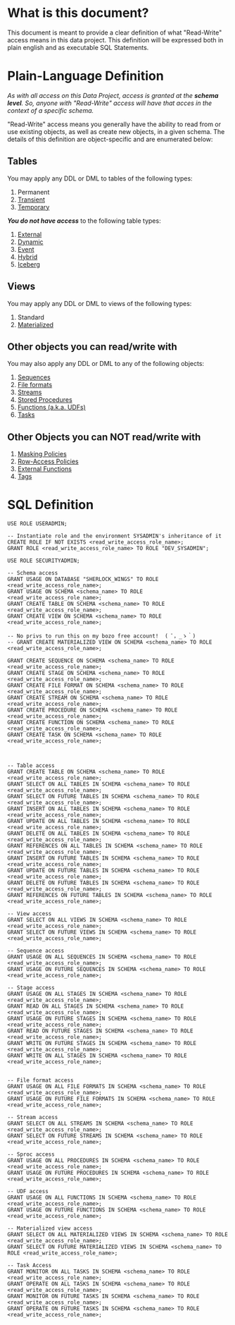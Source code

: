 # What is this document? 

This document is meant to provide a clear definition of what "Read-Write" access means in this data project. This definition will be expressed both in plain english and as executable SQL Statements.

# Plain-Language Definition

*As with all access on this Data Project, access is granted at the **schema level**. So, anyone with "Read-Write" access will have that acces in the context of a specific schema.*

"Read-Write" access means you generally have the ability to read from or use existing objects, as well as create new objects, in a given schema. The details of this definition are object-specific and are enumerated below:

## Tables

You may apply any DDL or DML to tables of the following types:
1. Permanent
2. [Transient](https://docs.snowflake.com/en/user-guide/tables-temp-transient)
3. [Temporary](https://docs.snowflake.com/en/user-guide/tables-temp-transient)

***You do not have access*** to the following table types:
1. [External](https://docs.snowflake.com/en/user-guide/tables-external-intro)
2. [Dynamic](https://docs.snowflake.com/en/user-guide/dynamic-tables-intro)
3. [Event](https://docs.snowflake.com/en/developer-guide/logging-tracing/event-table-setting-up)
4. [Hybrid](https://docs.snowflake.com/en/user-guide/tables-hybrid)
5. [Iceberg](https://docs.snowflake.com/en/user-guide/tables-iceberg)

## Views

You may apply any DDL or DML to views of the following types:
1. Standard
2. [Materialized](https://docs.snowflake.com/en/user-guide/views-materialized)

## Other objects you can read/write with

You may also apply any DDL or DML to any of the following objects:
1. [Sequences](https://docs.snowflake.com/en/user-guide/querying-sequences)
2. [File formats](https://docs.snowflake.com/en/sql-reference/sql/create-file-format)
3. [Streams](https://docs.snowflake.com/en/user-guide/streams-intro)
4. [Stored Procedures](https://docs.snowflake.com/en/developer-guide/stored-procedure/stored-procedures-usage)
5. [Functions (a.k.a. UDFs)](https://docs.snowflake.com/en/developer-guide/udf/udf-overview)
6. [Tasks](https://docs.snowflake.com/en/user-guide/tasks-intro)

## Other Objects you can NOT read/write with
1. [Masking Policies](https://docs.snowflake.com/user-guide/security-column-ddm-intro)
2. [Row-Access Policies](https://docs.snowflake.com/en/user-guide/security-row-intro)
3. [External Functions](https://docs.snowflake.com/en/sql-reference/external-functions-introduction)
4. [Tags](https://docs.snowflake.com/en/user-guide/object-tagging)

# SQL Definition

```
USE ROLE USERADMIN;

-- Instantiate role and the environment SYSADMIN's inheritance of it
CREATE ROLE IF NOT EXISTS <read_write_access_role_name>;
GRANT ROLE <read_write_access_role_name> TO ROLE "DEV_SYSADMIN";

USE ROLE SECURITYADMIN;

-- Schema access
GRANT USAGE ON DATABASE "SHERLOCK_WINGS" TO ROLE <read_write_access_role_name>;
GRANT USAGE ON SCHEMA <schema_name> TO ROLE <read_write_access_role_name>;
GRANT CREATE TABLE ON SCHEMA <schema_name> TO ROLE <read_write_access_role_name>;
GRANT CREATE VIEW ON SCHEMA <schema_name> TO ROLE <read_write_access_role_name>;

-- No privs to run this on my bozo free account!  ( ﾟ，_ゝ｀)
-- GRANT CREATE MATERIALIZED VIEW ON SCHEMA <schema_name> TO ROLE <read_write_access_role_name>;

GRANT CREATE SEQUENCE ON SCHEMA <schema_name> TO ROLE <read_write_access_role_name>;
GRANT CREATE STAGE ON SCHEMA <schema_name> TO ROLE <read_write_access_role_name>;
GRANT CREATE FILE FORMAT ON SCHEMA <schema_name> TO ROLE <read_write_access_role_name>;
GRANT CREATE STREAM ON SCHEMA <schema_name> TO ROLE <read_write_access_role_name>;
GRANT CREATE PROCEDURE ON SCHEMA <schema_name> TO ROLE <read_write_access_role_name>;
GRANT CREATE FUNCTION ON SCHEMA <schema_name> TO ROLE <read_write_access_role_name>;
GRANT CREATE TASK ON SCHEMA <schema_name> TO ROLE <read_write_access_role_name>;



-- Table access
GRANT CREATE TABLE ON SCHEMA <schema_name> TO ROLE <read_write_access_role_name>;
GRANT SELECT ON ALL TABLES IN SCHEMA <schema_name> TO ROLE <read_write_access_role_name>;
GRANT SELECT ON FUTURE TABLES IN SCHEMA <schema_name> TO ROLE <read_write_access_role_name>;
GRANT INSERT ON ALL TABLES IN SCHEMA <schema_name> TO ROLE <read_write_access_role_name>;
GRANT UPDATE ON ALL TABLES IN SCHEMA <schema_name> TO ROLE <read_write_access_role_name>;
GRANT DELETE ON ALL TABLES IN SCHEMA <schema_name> TO ROLE <read_write_access_role_name>;
GRANT REFERENCES ON ALL TABLES IN SCHEMA <schema_name> TO ROLE <read_write_access_role_name>;
GRANT INSERT ON FUTURE TABLES IN SCHEMA <schema_name> TO ROLE <read_write_access_role_name>;
GRANT UPDATE ON FUTURE TABLES IN SCHEMA <schema_name> TO ROLE <read_write_access_role_name>;
GRANT DELETE ON FUTURE TABLES IN SCHEMA <schema_name> TO ROLE <read_write_access_role_name>;
GRANT REFERENCES ON FUTURE TABLES IN SCHEMA <schema_name> TO ROLE <read_write_access_role_name>;

-- View access
GRANT SELECT ON ALL VIEWS IN SCHEMA <schema_name> TO ROLE <read_write_access_role_name>;
GRANT SELECT ON FUTURE VIEWS IN SCHEMA <schema_name> TO ROLE <read_write_access_role_name>;

-- Sequence access
GRANT USAGE ON ALL SEQUENCES IN SCHEMA <schema_name> TO ROLE <read_write_access_role_name>;
GRANT USAGE ON FUTURE SEQUENCES IN SCHEMA <schema_name> TO ROLE <read_write_access_role_name>;

-- Stage access
GRANT USAGE ON ALL STAGES IN SCHEMA <schema_name> TO ROLE <read_write_access_role_name>;
GRANT READ ON ALL STAGES IN SCHEMA <schema_name> TO ROLE <read_write_access_role_name>;
GRANT USAGE ON FUTURE STAGES IN SCHEMA <schema_name> TO ROLE <read_write_access_role_name>;
GRANT READ ON FUTURE STAGES IN SCHEMA <schema_name> TO ROLE <read_write_access_role_name>;
GRANT WRITE ON FUTURE STAGES IN SCHEMA <schema_name> TO ROLE <read_write_access_role_name>;
GRANT WRITE ON ALL STAGES IN SCHEMA <schema_name> TO ROLE <read_write_access_role_name>;


-- File format access
GRANT USAGE ON ALL FILE FORMATS IN SCHEMA <schema_name> TO ROLE <read_write_access_role_name>;
GRANT USAGE ON FUTURE FILE FORMATS IN SCHEMA <schema_name> TO ROLE <read_write_access_role_name>;

-- Stream access
GRANT SELECT ON ALL STREAMS IN SCHEMA <schema_name> TO ROLE <read_write_access_role_name>;
GRANT SELECT ON FUTURE STREAMS IN SCHEMA <schema_name> TO ROLE <read_write_access_role_name>;

-- Sproc access
GRANT USAGE ON ALL PROCEDURES IN SCHEMA <schema_name> TO ROLE <read_write_access_role_name>;
GRANT USAGE ON FUTURE PROCEDURES IN SCHEMA <schema_name> TO ROLE <read_write_access_role_name>;

-- UDF access
GRANT USAGE ON ALL FUNCTIONS IN SCHEMA <schema_name> TO ROLE <read_write_access_role_name>;
GRANT USAGE ON FUTURE FUNCTIONS IN SCHEMA <schema_name> TO ROLE <read_write_access_role_name>;

-- Materialized view access
GRANT SELECT ON ALL MATERIALIZED VIEWS IN SCHEMA <schema_name> TO ROLE <read_write_access_role_name>;
GRANT SELECT ON FUTURE MATERIALIZED VIEWS IN SCHEMA <schema_name> TO ROLE <read_write_access_role_name>;

-- Task Access
GRANT MONITOR ON ALL TASKS IN SCHEMA <schema_name> TO ROLE <read_write_access_role_name>;
GRANT OPERATE ON ALL TASKS IN SCHEMA <schema_name> TO ROLE <read_write_access_role_name>;
GRANT MONITOR ON FUTURE TASKS IN SCHEMA <schema_name> TO ROLE <read_write_access_role_name>;
GRANT OPERATE ON FUTURE TASKS IN SCHEMA <schema_name> TO ROLE <read_write_access_role_name>;
```
